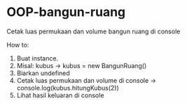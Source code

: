 # OOP-bangun-ruang
Cetak luas permukaan dan volume bangun ruang di console

How to:

1. Buat instance.
2. Misal: kubus -> kubus = new BangunRuang()
3. Biarkan undefined
4. Cetak luas permukaan dan volume di console -> console.log(kubus.hitungKubus(2))
5. Lihat hasil keluaran di console
